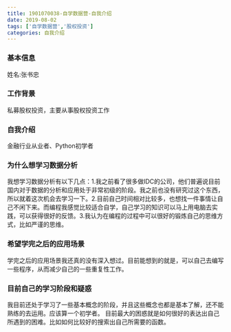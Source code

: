```yaml
---
title: 1901070038-自学数据营-自我介绍
date: 2019-08-02
tags: ['自学数据营','股权投资']
categories: 自我介绍
---
```


### 基本信息
姓名:张书忠
### 工作背景
私募股权投资，主要从事股权投资工作
### 自我介绍
金融行业从业者、Python初学者
### 为什么想学习数据分析
我想学习数据分析有以下几点：1.我之前看了很多做IDC的公司，他们普遍说目前国内对于数据的分析和应用处于非常初级的阶段。我之前也没有研究过这个东西，所以就着这次机会去学习一下。2.目前自己时间相对比较多，也想找一件事情让自己不闲下来。而编程我感觉比较适合自学，自己学习的知识可以马上用电脑去实践，可以获得很好的反馈。3.我认为在编程的过程中可以很好的锻炼自己的思维方式，比如严谨的思维。
### 希望学完之后的应用场景
学完之后的应用场景我还真的没有深入想过。目前能想到的就是，可以自己去编写一些程序，从而减少自己的一些重复性工作。
### 目前自己的学习阶段和疑惑
我目前还处于学习了一些基本概念的阶段，并且这些概念也都是基本了解，还不能熟练的去运用。应该算一个初学者。
目前最大的困惑就是如何很好的表达出自己所遇到的困难。比如如何比较好的搜索出自己所需要的函数。
